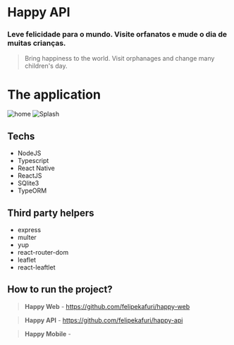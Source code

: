 # Happy API


### Leve felicidade para o mundo. Visite orfanatos e mude o dia de muitas crianças.
> Bring happiness to the world. Visit orphanages and change many children's day.


# The application
![home](https://user-images.githubusercontent.com/45128599/95762602-4e12bf80-0c84-11eb-9139-80558d2e9570.png)
![Splash](https://user-images.githubusercontent.com/45128599/95895750-86d49680-0d61-11eb-8e8d-ff47c80b2cf1.png)


## Techs 
- NodeJS
- Typescript
- React Native
- ReactJS
- SQlite3
- TypeORM

## Third party helpers
- express
- multer
- yup
- react-router-dom
- leaflet
- react-leaftlet

## How to run the project? 

> **Happy Web** - https://github.com/felipekafuri/happy-web

> **Happy API** - https://github.com/felipekafuri/happy-api

> **Happy Mobile** - 
